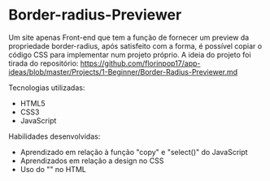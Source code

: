 # Border-radius-Previewer

Um site apenas Front-end que tem a função de fornecer um preview da propriedade border-radius, após satisfeito com a forma, é possível copiar o código CSS para implementar num projeto próprio.
A ideia do projeto foi tirada do repositório: https://github.com/florinpop17/app-ideas/blob/master/Projects/1-Beginner/Border-Radius-Previewer.md

Tecnologias utilizadas: 
- HTML5
- CSS3
- JavaScript

Habilidades desenvolvidas: 
- Aprendizado em relação à função "copy" e "select()" do JavaScript
- Aprendizados em relação a design no CSS
- Uso do "<label>" no HTML
